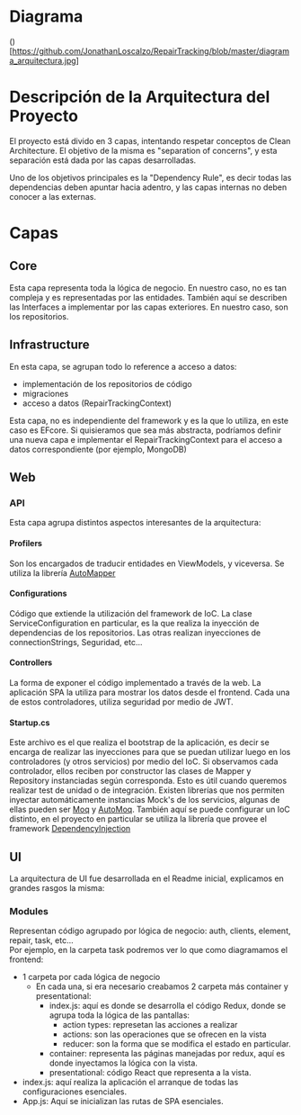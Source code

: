 # Diagrama
()[https://github.com/JonathanLoscalzo/RepairTracking/blob/master/diagrama_arquitectura.jpg]

# Descripción de la Arquitectura del Proyecto

El proyecto está divido en 3 capas, intentando respetar conceptos de Clean Architecture.
El objetivo de la misma es "separation of concerns", y esta separación está dada por las capas desarrolladas.

Uno de los objetivos principales es la "Dependency Rule", es decir todas las dependencias deben apuntar hacia adentro, y las capas internas no deben conocer a las externas.

# Capas

## Core
Esta capa representa toda la lógica de negocio. En nuestro caso, no es tan compleja y es representadas por las entidades. 
También aquí se describen las Interfaces a implementar por las capas exteriores. En nuestro caso, son los repositorios.

## Infrastructure
En esta capa, se agrupan todo lo reference a acceso a datos: 
* implementación de los repositorios de código
* migraciones
* acceso a datos (RepairTrackingContext)

Esta capa, no es independiente del framework y es la que lo utiliza, en este caso es EFcore.
Si quisieramos que sea más abstracta, podríamos definir una nueva capa e implementar el RepairTrackingContext para el acceso a datos correspondiente (por ejemplo, MongoDB)

## Web
### API
Esta capa agrupa distintos aspectos interesantes de la arquitectura: 

#### Profilers
Son los encargados de traducir entidades en ViewModels, y viceversa. Se utiliza la librería [AutoMapper](https://automapper.org/)

#### Configurations
Código que extiende la utilización del framework de IoC. La clase ServiceConfiguration en particular, es la que realiza la inyección de dependencias de los repositorios. Las otras realizan inyecciones de connectionStrings, Seguridad, etc...

#### Controllers
La forma de exponer el código implementado a través de la web. La aplicación SPA la utiliza para mostrar los datos desde el frontend. Cada una de estos controladores, utiliza seguridad por medio de JWT.

#### Startup.cs
Este archivo es el que realiza el bootstrap de la aplicación, es decir se encarga de realizar las inyecciones para que se puedan utilizar luego en los controladores (y otros servicios) por medio del IoC. Si observamos cada controlador, ellos reciben por constructor las clases de Mapper y Repository instanciadas según corresponda. Esto es útil cuando queremos realizar test de unidad o de integración. 
Existen librerías que nos permiten inyectar automáticamente instancias Mock's de los servicios, algunas de ellas pueden ser [Moq](https://github.com/moq/moq4) y [AutoMoq](https://github.com/darrencauthon/AutoMoq).
También aquí se puede configurar un IoC distinto, en el proyecto en particular se utiliza la librería que provee el framework [DependencyInjection](https://www.nuget.org/packages/Microsoft.Extensions.DependencyInjection/3.0.0-preview.18572.1)

## UI
La arquitectura de UI fue desarrollada en el Readme inicial, explicamos en grandes rasgos la misma: 

### Modules
Representan código agrupado por lógica de negocio: auth, clients, element, repair, task, etc...  
Por ejemplo, en la carpeta task podremos ver lo que como diagramamos el frontend: 
* 1 carpeta por cada lógica de negocio
  - En cada una, si era necesario creabamos 2 carpeta más container y presentational: 
    * index.js: aquí es donde se desarrolla el código Redux, donde se agrupa toda la lógica de las pantallas: 
        - action types: represetan las acciones a realizar
        - actions: son las operaciones que se ofrecen en la vista
        - reducer: son la forma que se modifica el estado en particular.
    * container: representa las páginas manejadas por redux, aquí es donde inyectamos la lógica con la vista.
    * presentational: código React que representa a la vista. 
* index.js: aquí realiza la aplicación el arranque de todas las configuraciones esenciales.
* App.js: Aquí se inicializan las rutas de SPA esenciales.


